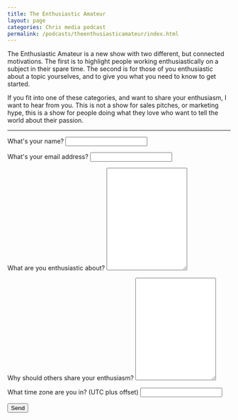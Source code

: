 ```yaml
---
title: The Enthusiastic Amateur
layout: page
categories: Chris media podcast
permalink: /podcasts/theenthusiasticamateur/index.html
---
```


The Enthusiastic Amateur is a new show with two different, but connected motivations. The first is to highlight people working enthusiastically on a subject in their spare time. The second is for those of you enthusiastic about a topic yourselves, and to give you what you need to know to get started.

If you fit into one of these categories, and want to share your enthusiasm, I want to hear from you. This is not a show for sales pitches, or marketing hype, this is a show for people doing what they love who want to tell the world about their passion.

* * *

<form name="tea_interest" id="tea_interest" netlify>
    <p>
        <label>What's your name? <input type="text" name="name" /></label>
    </p>
    <p>
        <label>What's your email address? <input type="email" name="email" /></label>
    </p>
    <p>
        <label for="enthusiastic">What are you enthusiastic about? </label><textarea id="enthusiastic" name="enthusiastic" rows="15" columns="80" ></textarea>
    </p>
        <p>
        <label for="why_others">Why should others share your enthusiasm?</label> <textarea id="why_others" name="why_others" rows="15" columns="80"></textarea>
    </p>
        <p>
        <label>What time zone are you in? (UTC plus offset) <input type="email" name="timezone" /></label>
    </p>
    <p>
        <button type="submit">Send</button>
    </p>
</form>
